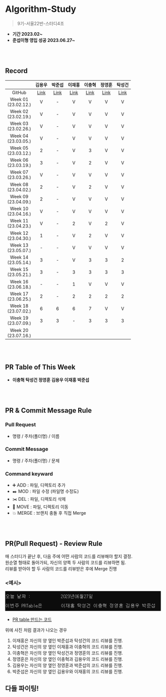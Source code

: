 # Algorithm-Study
> 9기-서울22반-스터디4조
- **기간 2023.02~**
- **준섭이형 영입 성공 2023.06.27~**

<br></br>

## Record
|  | 김용우 | 박준섭 | 이재홍 | 이충혁 | 정영훈 | 탁성건 |
| :---: | :---: | :---: | :---: | :---: | :---: | :---: |
| GitHub | [Link](https://github.com/soybean33) | [Link](https://github.com/zooonsp) | [Link](https://github.com/h78749891) | [Link](https://github.com/chyuk98) | [Link](https://github.com/ChocoBreeze) | [Link](https://github.com/profornnan) |
| Week 01</br>(23.02.12.) | V | - | V | V | V | V |
| Week 02</br>(23.02.19.) | V | - | V | V | V | V |
| Week 03</br>(23.02.26.) | V | - | V | V | V | V |
| Week 04</br>(23.03.05.) | V | - | V | V | V | V |
| Week 05</br>(23.03.12.) | 2 | - | V | 3 | V | V |
| Week 06</br>(23.03.19.) | 3 | - | V | 2 | V | V |
| Week 07</br>(23.03.26.) | V | - | V | V | V | V |
| Week 08</br>(23.04.02.) | 2 | - | V | 2 | V | V |
| Week 09</br>(23.04.09.) | 2 | - | V | V | V | V |
| Week 10</br>(23.04.16.) | V | - | V | V | V | V |
| Week 11</br>(23.04.23.) | V | - | 2 | V | 2 | V |
| Week 12</br>(23.04.30.) | 1 | - | V | 2 | V | V |
| Week 13</br>(23.05.07.) | - | - | V | V | V | V |
| Week 14</br>(23.05.14.) | 3 | - | V | 3 | 3 | 2 |
| Week 15</br>(23.05.21.) | 3 | - | 3 | 3 | 3 | 3 |
| Week 16</br>(23.06.18.) | - | - | 1 | V | V | V |
| Week 17</br>(23.06.25.) | 2 | - | 2 | 2 | 2 | 2 |
| Week 18</br>(23.07.02.) | 6 | 6 | 6 | 7 | V | V |
| Week 19</br>(23.07.09.) | 3 | 3 | - | 3 | 3 | 3 |
| Week 20</br>(23.07.16.) |  |  |  |  |  |  |

<br></br>

## PR Table of This Week
- **이충혁 탁성건 정영훈 김용우 이재홍 박준섭**

<br></br>

## PR & Commit Message Rule

### Pull Request
- 명령 / 주차(폴더명) / 이름

### Commit Message
- 명령 / 주차(폴더명) / 문제

### Command keyward
- :heavy_plus_sign: ADD : 파일, 디렉토리 추가
- :black_nib: MOD : 파일 수정 (파일명 수정도)
- :scissors: DEL : 파일, 디렉토리 삭제
- :open_file_folder: MOVE : 파일, 디렉토리 이동
- :boom: MERGE : 브랜치 충돌 후 직접 Merge

<br></br>

## PR(Pull Request) - Review Rule
매 스터디가 끝난 후, 다음 주에 어떤 사람의 코드를 리뷰해야 할지 결정. </br>
원순열 형태로 돌아가되, 자신의 양쪽 두 사람의 코드를 리뷰하면 됨. </br>
리뷰를 받아야 할 두 사람의 코드를 리뷰받은 후에 Merge 진행 </br>

### <예시>
![pic](./misc/%EC%98%88%EC%8B%9C%20PRtable.png)
- [PR table 만드는 코드](./misc/Making_PRtable.cpp)

위에 사진 처럼 결과가 나오는 경우 </br>
1. 이재홍은 자신의 양 옆인 박준섭과 탁성건의 코드 리뷰를 진행. </br>
2. 탁성건은 자신의 양 옆인 이재홍과 이충혁의 코드 리뷰를 진행. </br>
3. 이충혁은 자신의 양 옆인 탁성건과 정영훈의 코드 리뷰를 진행. </br>
4. 정영훈은 자신의 양 옆인 이충혁과 김용우의 코드 리뷰를 진행. </br>
5. 김용우는 자신의 양 옆인 정영훈과 박준섭의 코드 리뷰를 진행. </br>
6. 박준섭은 자신의 양 옆인 김용우와 이재홍의 코드 리뷰를 진행. </br>


## 다들 파이팅!
